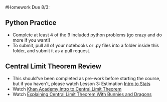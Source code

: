#Homework Due 8/3: 

## Python Practice
- Complete at least 4 of the 9 included python problems (go crazy and do more if you want!)
- To submit, pull all of your notebooks or .py files into a folder inside this folder, and submit it as a pull request. 

## Central Limit Theorem Review
- This should've been completed as pre-work before starting the course, but if you haven't, please watch Lesson 3: Estimation
[Intro to Stats](https://www.udacity.com/course/intro-to-statistics--st101)
- Watch [Khan Academy Intro to Central Limit Theorem](https://www.khanacademy.org/math/probability/statistics-inferential/sampling-distribution/v/central-limit-theorem)
- Watch [Explaining Central Limit Theorem With Bunnies and Dragons](http://blog.minitab.com/blog/michelle-paret/explaining-the-central-limit-theorem-with-bunnies-and-dragons-v2)

